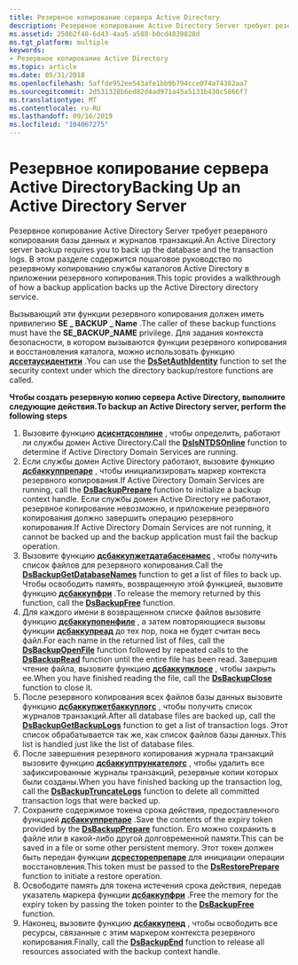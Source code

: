 ```yaml
---
title: Резервное копирование сервера Active Directory
description: Резервное копирование Active Directory Server требует резервного копирования базы данных и журналов транзакций. В этом разделе содержится пошаговое руководство по резервному копированию службы каталогов Active Directory в приложении резервного копирования.
ms.assetid: 250b2f40-6d43-4aa5-a588-b0cd4839828d
ms.tgt_platform: multiple
keywords:
- Резервное копирование Active Directory
ms.topic: article
ms.date: 05/31/2018
ms.openlocfilehash: 5affde952ee543afe1bb9b794cce074a74382aa7
ms.sourcegitcommit: 2d531328b6ed82d4ad971a45a5131b430c5866f7
ms.translationtype: MT
ms.contentlocale: ru-RU
ms.lasthandoff: 09/16/2019
ms.locfileid: "104067275"
---
```

# <a name="backing-up-an-active-directory-server"></a><span data-ttu-id="4fc58-105">Резервное копирование сервера Active Directory</span><span class="sxs-lookup"><span data-stu-id="4fc58-105">Backing Up an Active Directory Server</span></span>

<span data-ttu-id="4fc58-106">Резервное копирование Active Directory Server требует резервного копирования базы данных и журналов транзакций.</span><span class="sxs-lookup"><span data-stu-id="4fc58-106">An Active Directory server backup requires you to back up the database and the transaction logs.</span></span> <span data-ttu-id="4fc58-107">В этом разделе содержится пошаговое руководство по резервному копированию службы каталогов Active Directory в приложении резервного копирования.</span><span class="sxs-lookup"><span data-stu-id="4fc58-107">This topic provides a walkthrough of how a backup application backs up the Active Directory directory service.</span></span>

<span data-ttu-id="4fc58-108">Вызывающий эти функции резервного копирования должен иметь привилегию **SE \_ BACKUP \_ Name** .</span><span class="sxs-lookup"><span data-stu-id="4fc58-108">The caller of these backup functions must have the **SE\_BACKUP\_NAME** privilege.</span></span> <span data-ttu-id="4fc58-109">Для задания контекста безопасности, в котором вызываются функции резервного копирования и восстановления каталога, можно использовать функцию [**дссетаусидентити**](dssetauthidentity.md) .</span><span class="sxs-lookup"><span data-stu-id="4fc58-109">You can use the [**DsSetAuthIdentity**](dssetauthidentity.md) function to set the security context under which the directory backup/restore functions are called.</span></span>

<span data-ttu-id="4fc58-110">**Чтобы создать резервную копию сервера Active Directory, выполните следующие действия.**</span><span class="sxs-lookup"><span data-stu-id="4fc58-110">**To backup an Active Directory server, perform the following steps**</span></span>

1.  <span data-ttu-id="4fc58-111">Вызовите функцию [**дсиснтдсонлине**](dsisntdsonline.md) , чтобы определить, работают ли службы домен Active Directory.</span><span class="sxs-lookup"><span data-stu-id="4fc58-111">Call the [**DsIsNTDSOnline**](dsisntdsonline.md) function to determine if Active Directory Domain Services are running.</span></span>
2.  <span data-ttu-id="4fc58-112">Если службы домен Active Directory работают, вызовите функцию [**дсбаккуппрепаре**](dsbackupprepare.md) , чтобы инициализировать маркер контекста резервного копирования.</span><span class="sxs-lookup"><span data-stu-id="4fc58-112">If Active Directory Domain Services are running, call the [**DsBackupPrepare**](dsbackupprepare.md) function to initialize a backup context handle.</span></span> <span data-ttu-id="4fc58-113">Если службы домен Active Directory не работают, резервное копирование невозможно, и приложение резервного копирования должно завершить операцию резервного копирования.</span><span class="sxs-lookup"><span data-stu-id="4fc58-113">If Active Directory Domain Services are not running, it cannot be backed up and the backup application must fail the backup operation.</span></span>
3.  <span data-ttu-id="4fc58-114">Вызовите функцию [**дсбаккупжетдатабасенамес**](dsbackupgetdatabasenames.md) , чтобы получить список файлов для резервного копирования.</span><span class="sxs-lookup"><span data-stu-id="4fc58-114">Call the [**DsBackupGetDatabaseNames**](dsbackupgetdatabasenames.md) function to get a list of files to back up.</span></span> <span data-ttu-id="4fc58-115">Чтобы освободить память, возвращенную этой функцией, вызовите функцию [**дсбаккупфри**](dsbackupfree.md) .</span><span class="sxs-lookup"><span data-stu-id="4fc58-115">To release the memory returned by this function, call the [**DsBackupFree**](dsbackupfree.md) function.</span></span>
4.  <span data-ttu-id="4fc58-116">Для каждого имени в возвращенном списке файлов вызовите функцию [**дсбаккупопенфиле**](dsbackupopenfile.md) , а затем повторяющиеся вызовы функции [**дсбаккупреад**](dsbackupread.md) до тех пор, пока не будет считан весь файл.</span><span class="sxs-lookup"><span data-stu-id="4fc58-116">For each name in the returned list of files, call the [**DsBackupOpenFile**](dsbackupopenfile.md) function followed by repeated calls to the [**DsBackupRead**](dsbackupread.md) function until the entire file has been read.</span></span> <span data-ttu-id="4fc58-117">Завершив чтение файла, вызовите функцию [**дсбаккупклосе**](dsbackupclose.md) , чтобы закрыть ее.</span><span class="sxs-lookup"><span data-stu-id="4fc58-117">When you have finished reading the file, call the [**DsBackupClose**](dsbackupclose.md) function to close it.</span></span>
5.  <span data-ttu-id="4fc58-118">После резервного копирования всех файлов базы данных вызовите функцию [**дсбаккупжетбаккуплогс**](dsbackupgetbackuplogs.md) , чтобы получить список журналов транзакций.</span><span class="sxs-lookup"><span data-stu-id="4fc58-118">After all database files are backed up, call the [**DsBackupGetBackupLogs**](dsbackupgetbackuplogs.md) function to get a list of transaction logs.</span></span> <span data-ttu-id="4fc58-119">Этот список обрабатывается так же, как список файлов базы данных.</span><span class="sxs-lookup"><span data-stu-id="4fc58-119">This list is handled just like the list of database files.</span></span>
6.  <span data-ttu-id="4fc58-120">После завершения резервного копирования журнала транзакций вызовите функцию [**дсбаккуптрункателогс**](dsbackuptruncatelogs.md) , чтобы удалить все зафиксированные журналы транзакций, резервные копии которых были созданы.</span><span class="sxs-lookup"><span data-stu-id="4fc58-120">When you have finished backing up the transaction log, call the [**DsBackupTruncateLogs**](dsbackuptruncatelogs.md) function to delete all committed transaction logs that were backed up.</span></span>
7.  <span data-ttu-id="4fc58-121">Сохраните содержимое токена срока действия, предоставленного функцией [**дсбаккуппрепаре**](dsbackupprepare.md) .</span><span class="sxs-lookup"><span data-stu-id="4fc58-121">Save the contents of the expiry token provided by the [**DsBackupPrepare**](dsbackupprepare.md) function.</span></span> <span data-ttu-id="4fc58-122">Его можно сохранить в файле или в какой-либо другой долговременной памяти.</span><span class="sxs-lookup"><span data-stu-id="4fc58-122">This can be saved in a file or some other persistent memory.</span></span> <span data-ttu-id="4fc58-123">Этот токен должен быть передан функции [**дсресторепрепаре**](dsrestoreprepare.md) для инициации операции восстановления.</span><span class="sxs-lookup"><span data-stu-id="4fc58-123">This token must be passed to the [**DsRestorePrepare**](dsrestoreprepare.md) function to initiate a restore operation.</span></span>
8.  <span data-ttu-id="4fc58-124">Освободите память для токена истечения срока действия, передав указатель маркера функции [**дсбаккупфри**](dsbackupfree.md) .</span><span class="sxs-lookup"><span data-stu-id="4fc58-124">Free the memory for the expiry token by passing the token pointer to the [**DsBackupFree**](dsbackupfree.md) function.</span></span>
9.  <span data-ttu-id="4fc58-125">Наконец, вызовите функцию [**дсбаккупенд**](dsbackupend.md) , чтобы освободить все ресурсы, связанные с этим маркером контекста резервного копирования.</span><span class="sxs-lookup"><span data-stu-id="4fc58-125">Finally, call the [**DsBackupEnd**](dsbackupend.md) function to release all resources associated with the backup context handle.</span></span>

 

 




